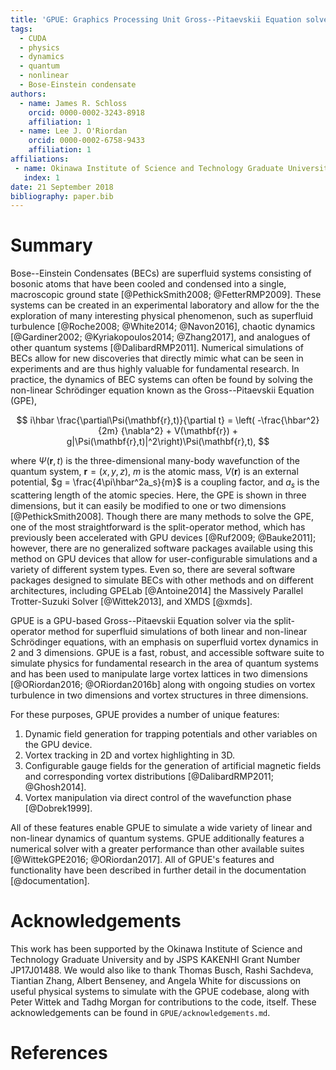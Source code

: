 ```yaml
---
title: 'GPUE: Graphics Processing Unit Gross--Pitaevskii Equation solver'
tags:
  - CUDA
  - physics
  - dynamics
  - quantum
  - nonlinear
  - Bose-Einstein condensate
authors:
  - name: James R. Schloss
    orcid: 0000-0002-3243-8918
    affiliation: 1
  - name: Lee J. O'Riordan
    orcid: 0000-0002-6758-9433
    affiliation: 1
affiliations:
 - name: Okinawa Institute of Science and Technology Graduate University, Onna-son, Okinawa 904-0495, Japan.
   index: 1
date: 21 September 2018
bibliography: paper.bib
---
```


# Summary

Bose--Einstein Condensates (BECs) are superfluid systems consisting of bosonic atoms that have been cooled and condensed into a single, macroscopic ground state [@PethickSmith2008; @FetterRMP2009].
These systems can be created in an experimental laboratory and allow for the the exploration of many interesting physical phenomenon, such as superfluid turbulence [@Roche2008; @White2014; @Navon2016], chaotic dynamics [@Gardiner2002; @Kyriakopoulos2014; @Zhang2017], and analogues of other quantum systems [@DalibardRMP2011].
Numerical simulations of BECs allow for new discoveries that directly mimic what can be seen in experiments and are thus highly valuable for fundamental research.
In practice, the dynamics of BEC systems can often be found by solving the non-linear Schr&ouml;dinger equation known as the Gross--Pitaevskii Equation (GPE),

$$
i\hbar \frac{\partial\Psi(\mathbf{r},t)}{\partial t} = \left( -\frac{\hbar^2}{2m} {\nabla^2} + V(\mathbf{r}) + g|\Psi(\mathbf{r},t)|^2\right)\Psi(\mathbf{r},t),
$$

where $\Psi(\mathbf{r},t)$ is the three-dimensional many-body wavefunction of the quantum system, $\mathbf{r} = (x,y,z)$, $m$ is the atomic mass, $V(\mathbf{r})$ is an external potential, $g = \frac{4\pi\hbar^2a_s}{m}$ is a coupling factor, and $a_s$ is the scattering length of the atomic species.
Here, the GPE is shown in three dimensions, but it can easily be modified to one or two dimensions [@PethickSmith2008].
Though there are many methods to solve the GPE, one of the most straightforward is the split-operator method, which has previously been accelerated with GPU devices [@Ruf2009; @Bauke2011]; however, there are no generalized software packages available using this method on GPU devices that allow for user-configurable simulations and a variety of different system types.
Even so, there are several software packages designed to simulate BECs with other methods and on different architectures, including GPELab [@Antoine2014] the Massively Parallel Trotter-Suzuki Solver [@Wittek2013], and XMDS [@xmds].

GPUE is a GPU-based Gross--Pitaevskii Equation solver via the split-operator method for superfluid simulations of both linear and non-linear Schr&ouml;dinger equations, with an emphasis on superfluid vortex dynamics in 2 and 3 dimensions. GPUE is a fast, robust, and accessible software suite to simulate physics for fundamental research in the area of quantum systems and has been used to manipulate large vortex lattices in two dimensions [@ORiordan2016; @ORiordan2016b] along with ongoing studies on vortex turbulence in two dimensions and vortex structures in three dimensions.

For these purposes, GPUE provides a number of unique features:
1. Dynamic field generation for trapping potentials and other variables on the GPU device.
2. Vortex tracking in 2D and vortex highlighting in 3D.
3. Configurable gauge fields for the generation of artificial magnetic fields and corresponding vortex distributions [@DalibardRMP2011; @Ghosh2014].
4. Vortex manipulation via direct control of the wavefunction phase [@Dobrek1999].

All of these features enable GPUE to simulate a wide variety of linear and non-linear dynamics of quantum systems. GPUE additionally features a numerical solver with a greater performance than other available suites [@WittekGPE2016; @ORiordan2017]. All of GPUE's features and functionality have been described in further detail in the documentation [@documentation].

# Acknowledgements
This work has been supported by the Okinawa Institute of Science and Technology Graduate University and by JSPS KAKENHI Grant Number JP17J01488.
We would also like to thank Thomas Busch, Rashi Sachdeva, Tiantian Zhang, Albert Benseney, and Angela White for discussions on useful physical systems to simulate with the GPUE codebase, along with Peter Wittek and Tadhg Morgan for contributions to the code, itself.
These acknowledgements can be found in `GPUE/acknowledgements.md`.

# References
